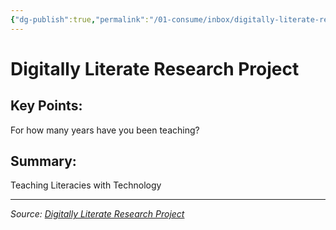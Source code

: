 ```yaml
---
{"dg-publish":true,"permalink":"/01-consume/inbox/digitally-literate-research-project-3/","title":"Digitally Literate Research Project"}
---
```



# Digitally Literate Research Project

## Key Points:
For how many years have you been teaching?

## Summary:
Teaching Literacies with Technology

---

*Source: [Digitally Literate Research Project](https://cofc.qualtrics.com/jfe/form/SV_d08stZ0o2NwWLWd?Q_JFE=qdg)*
